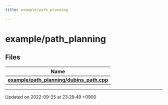 ```yaml
---
title: example/path_planning

---
```


# example/path_planning



## Files

| Name           |
| -------------- |
| **[example/path_planning/dubins_path.cpp](/cpp_robotics/doxybook/Files/dubins__path_8cpp/#file-dubins-path.cpp)**  |






-------------------------------

Updated on 2022-09-25 at 23:29:49 +0900
